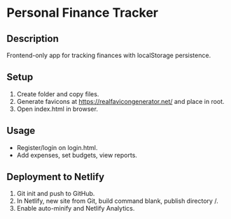 # Personal Finance Tracker

## Description
Frontend-only app for tracking finances with localStorage persistence.

## Setup
1. Create folder and copy files.
2. Generate favicons at https://realfavicongenerator.net/ and place in root.
3. Open index.html in browser.

## Usage
- Register/login on login.html.
- Add expenses, set budgets, view reports.

## Deployment to Netlify
1. Git init and push to GitHub.
2. In Netlify, new site from Git, build command blank, publish directory /.
3. Enable auto-minify and Netlify Analytics.